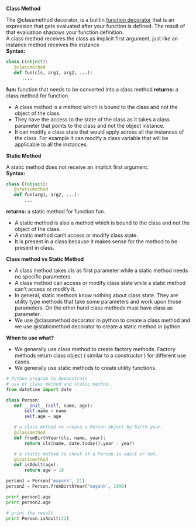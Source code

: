 **Class Method**

The @classmethod decorator, is a builtin
[function decorator](https://www.geeksforgeeks.org/function-decorators-in-python-set-1-introduction/) that is an
expression that gets evaluated after your function is defined. The result of that evaluation shadows your function
definition.  
 A class method receives the class as implicit first argument, just like an instance method receives the instance  
 **Syntax:**

```python
class C(object):
   @classmethod
   def fun(cls, arg1, arg2, ...):
      ....
```

**fun:** function that needs to be converted into a class method **returns:** a class method for function.

- A class method is a method which is bound to the class and not the object of the class.
- They have the access to the state of the class as it takes a class parameter that points to the class and not the
  object instance.
- It can modify a class state that would apply across all the instances of the class. For example it can modify a class
  variable that will be applicable to all the instances.

**Static Method**

A static method does not receive an implicit first argument.  
 **Syntax:**

```python
class C(object):
   @staticmethod
   def fun(arg1, arg2, ...):
       ...
```

**returns:** a static method for function fun.

- A static method is also a method which is bound to the class and not the object of the class.
- A static method can’t access or modify class state.
- It is present in a class because it makes sense for the method to be present in class.

**Class method vs Static Method**

- A class method takes cls as first parameter while a static method needs no specific parameters.
- A class method can access or modify class state while a static method can’t access or modify it.
- In general, static methods know nothing about class state. They are utility type methods that take some parameters and
  work upon those parameters. On the other hand class methods must have class as parameter.
- We use @classmethod decorator in python to create a class method and we use @staticmethod decorator to create a static
  method in python.

**When to use what?**

- We generally use class method to create factory methods. Factory methods return class object ( similar to a
  constructor ) for different use cases.
- We generally use static methods to create utility functions.

```python
# Python program to demonstrate
# use of class method and static method.
from datetime import date

class Person:
   def __init__(self, name, age):
       self.name = name
       self.age = age

   # a class method to create a Person object by birth year.
   @classmethod
   def fromBirthYear(cls, name, year):
       return cls(name, date.today().year - year)

   # a static method to check if a Person is adult or not.
   @staticmethod
   def isAdult(age):
       return age > 18

person1 = Person('mayank', 21)
person2 = Person.fromBirthYear('mayank', 1996)

print person1.age
print person2.age

# print the result
print Person.isAdult(22)
```

